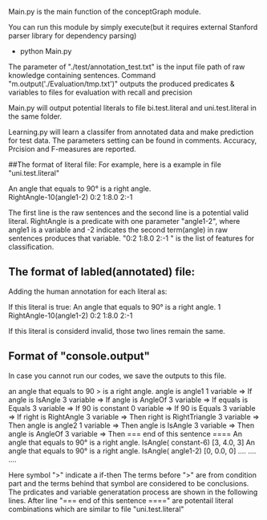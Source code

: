 Main.py is the main function of the conceptGraph module. 

You can run this module by simply execute(but it requires external Stanford parser library for dependency parsing)
* python Main.py

The parameter of "./test/annotation_test.txt" is the input file path of raw knowledge containing sentences.
Command "m.output('./Evaluation/tmp.txt')" outputs the produced predicates & variables to files for evaluation with recall and precision

Main.py will output potential literals to file bi.test.literal and uni.test.literal in the same folder. 

Learning.py will learn a classifer from annotated data and make prediction for test data. The parameters setting can be found in comments. Accuracy, Prcision and F-measures are reported. 

##The format of literal file:
For example, here is a example in file "uni.test.literal"  

An angle that equals to 90° is a right angle.  
RightAngle-10(angle1-2)	0:2 1:8.0 2:-1 

The first line is the raw sentences and the second line is a potential valid literal.
RightAngle is a predicate with one parameter "angle1-2", where angle1 is a variable and -2 indicates the second term(angle) in raw sentences produces that variable. "0:2 1:8.0 2:-1 " is the list of features for classification. 

## The format of labled(annotated) file:
Adding the human annotation for each literal as:

If this literal is true:
An angle that equals to 90° is a right angle.
1	RightAngle-10(angle1-2)	0:2 1:8.0 2:-1 

If this literal is considerd invalid, those two lines remain the same. 

## Format of "console.output"
In case you cannot run our codes, we save the outputs to this file. 

an angle that equals to 90  > is a right angle.
angle is angle1	1 variable	 =>  If
angle is IsAngle	3 variable	 =>  If
angle is AngleOf	3 variable	 =>  If
equals is Equals	3 variable	 =>  If
90 is constant	0 variable	 =>  If
90 is Equals	3 variable	 =>  If
right is RightAngle	3 variable	 =>  Then
right is RightTriangle	3 variable	 =>  Then
angle is angle2	1 variable	 =>  Then
angle is IsAngle	3 variable	 =>  Then
angle is AngleOf	3 variable	 =>  Then
=== end of this sentence ====
An angle that equals to 90° is a right angle.
IsAngle( constant-6)
[3, 4.0, 3]
An angle that equals to 90° is a right angle.
IsAngle( angle1-2)
[0, 0.0, 0]
....
....
....

Here symbol ">"  indicate a if-then
The terms before ">" are from condition part and the terms behind that symbol are considered to be conclusions.
The prdicates and variable generatation process are shown in the following lines.
After line "=== end of this sentence ====" are potentail literal combinations which are similar to file "uni.test.literal"
